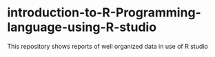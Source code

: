 # introduction-to-R-Programming-language-using-R-studio

This repository shows reports of well organized data in use of R studio